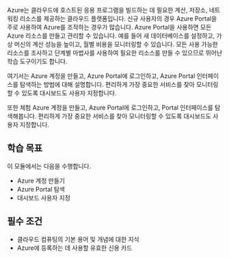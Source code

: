 Azure는 클라우드에 호스트된 응용 프로그램을 빌드하는 데 필요한 계산, 저장소, 네트워킹 리소스를 제공하는 클라우드 플랫폼입니다. 신규 사용자의 경우 Azure Portal을 주로 사용하여 Azure를 조작하는 경우가 많습니다. Azure Portal을 사용하면 모든 Azure 리소스를 만들고 관리할 수 있습니다. 예를 들어 새 데이터베이스를 설정하고, 가상 머신의 계산 성능을 높이고, 월별 비용을 모니터링할 수 있습니다. 모든 사용 가능한 리소스를 조사하고 단계별 마법사를 사용하여 필요한 리소스를 만들 수 있으므로 뛰어난 학습 도구이기도 합니다.

여기서는 Azure 계정을 만들고, Azure Portal에 로그인하고, Azure Portal 인터페이스를 탐색하는 방법에 대해 설명합니다. 편리하게 가장 중요한 서비스를 찾아 모니터링할 수 있도록 대시보드도 사용자 지정합니다.

또한 체험 Azure 계정을 만들고, Azure Portal에 로그인하고, Portal 인터페이스를 탐색해봅니다. 편리하게 가장 중요한 서비스를 찾아 모니터링할 수 있도록 대시보드도 사용자 지정합니다.


## <a name="learning-objectives"></a>학습 목표
이 모듈에서는 다음을 수행합니다.

- Azure 계정 만들기
- Azure Portal 탐색
- 대시보드 사용자 지정

## <a name="prerequisites"></a>필수 조건

- 클라우드 컴퓨팅의 기본 용어 및 개념에 대한 지식
- Azure에 등록하는 데 사용할 유효한 신용 카드